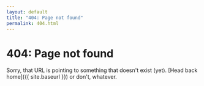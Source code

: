 ```yaml
---
layout: default
title: "404: Page not found"
permalink: 404.html
---
```


# 404: Page not found
Sorry, that URL is pointing to something that doesn't exist (yet). 
[Head back home]({{ site.baseurl }}) or don't, whatever.